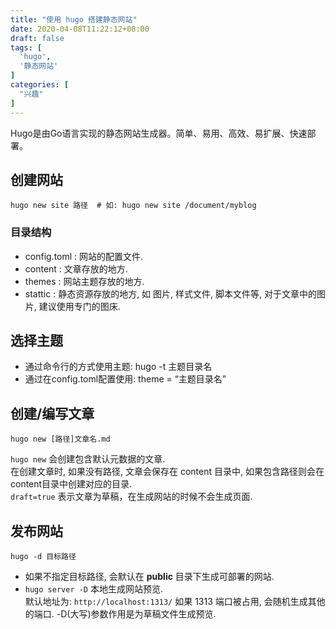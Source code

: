 ```yaml
---
title: "使用 hugo 搭建静态网站"
date: 2020-04-08T11:22:12+08:00
draft: false 
tags: [
  'hugo',
  '静态网站'
]
categories: [
  "兴趣"
]
---
```

Hugo是由Go语言实现的静态网站生成器。简单、易用、高效、易扩展、快速部署。  
<!--more-->

## 创建网站  
```
hugo new site 路径  # 如: hugo new site /document/myblog
```
### 目录结构  
- config.toml : 网站的配置文件.  
- content : 文章存放的地方.  
- themes : 网站主题存放的地方.  
- stattic : 静态资源存放的地方, 如 图片, 样式文件, 脚本文件等, 对于文章中的图片, 建议使用专门的图床.  


## 选择主题  
- 通过命令行的方式使用主题: hugo -t 主题目录名  
- 通过在config.toml配置使用: theme = “主题目录名”  

## 创建/编写文章  
```
hugo new [路径]文章名.md
```
  `hugo new` 会创建包含默认元数据的文章.  
  在创建文章时, 如果没有路径, 文章会保存在 content 目录中, 如果包含路径则会在content目录中创建对应的目录.  
  `draft=true` 表示文章为草稿，在生成网站的时候不会生成页面.  

## 发布网站  
```
hugo -d 目标路径
```
- 如果不指定目标路径, 会默认在 **public** 目录下生成可部署的网站.  
- `hugo server -D` 本地生成网站预览.  
  默认地址为: `http://localhost:1313/` 如果 1313 端口被占用, 会随机生成其他的端口. -D(大写)参数作用是为草稿文件生成预览.  

